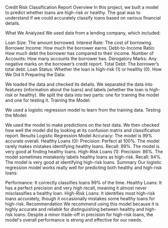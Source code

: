 Credit Risk Classification Report
Overview
In this project, we built a model to predict whether loans are high-risk or healthy. The goal was to understand if we could accurately classify loans based on various financial details.

What We Analyzed
We used data from a lending company, which included:

Loan Size: The amount borrowed.
Interest Rate: The cost of borrowing.
Borrower Income: How much the borrower earns.
Debt-to-Income Ratio: How much debt the borrower has compared to their income.
Number of Accounts: How many accounts the borrower has.
Derogatory Marks: Any negative marks on the borrower’s credit report.
Total Debt: The borrower’s total debt.
Loan Status: Whether the loan is high-risk (1) or healthy (0).
How We Did It
Preparing the Data:

We loaded the data and checked its details.
We separated the data into features (information about the loans) and labels (whether the loan is high-risk or healthy).
We split the data into two parts: one for training the model and one for testing it.
Training the Model:

We used a logistic regression model to learn from the training data.
Testing the Model:

We used the model to make predictions on the test data.
We then checked how well the model did by looking at its confusion matrix and classification report.
Results
Logistic Regression Model
Accuracy: The model is 99% accurate overall.
Healthy Loans (0):
Precision: Perfect at 100%. The model rarely makes mistakes identifying healthy loans.
Recall: 99%. The model is very good at finding healthy loans.
High-Risk Loans (1):
Precision: 86%. The model sometimes mistakenly labels healthy loans as high-risk.
Recall: 94%. The model is very good at identifying high-risk loans.
Summary
Our logistic regression model works really well for predicting both healthy and high-risk loans:

Performance: It correctly classifies loans 99% of the time.
Healthy Loans: It has a perfect precision and very high recall, meaning it almost never misclassifies a healthy loan.
High-Risk Loans: It identifies most high-risk loans accurately, though it occasionally mistakes some healthy loans for high-risk.
Recommendation
We recommend using this model because it is highly accurate and reliable for distinguishing between healthy and high-risk loans. Despite a minor trade-off in precision for high-risk loans, the model's overall performance is strong and effective for our needs.


